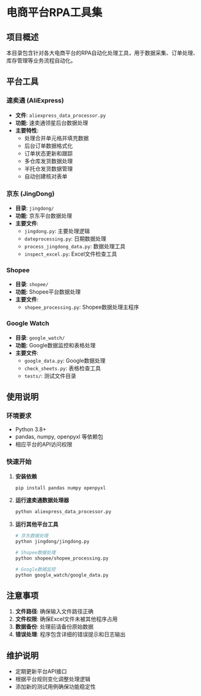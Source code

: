 # 电商平台RPA工具集

## 项目概述

本目录包含针对各大电商平台的RPA自动化处理工具，用于数据采集、订单处理、库存管理等业务流程自动化。

## 平台工具

### 速卖通 (AliExpress)
- **文件**: `aliexpress_data_processor.py`
- **功能**: 速卖通领星后台数据处理
- **主要特性**:
  - 处理合并单元格并填充数据
  - 后台订单数据格式化
  - 订单状态更新和跟踪
  - 多仓库发货数据处理
  - 半托仓发货数据管理
  - 自动创建核对表单

### 京东 (JingDong)
- **目录**: `jingdong/`
- **功能**: 京东平台数据处理
- **主要文件**:
  - `jingdong.py`: 主要处理逻辑
  - `dateprocessing.py`: 日期数据处理
  - `process_jingdong_data.py`: 数据处理工具
  - `inspect_excel.py`: Excel文件检查工具

### Shopee
- **目录**: `shopee/`
- **功能**: Shopee平台数据处理
- **主要文件**:
  - `shopee_processing.py`: Shopee数据处理主程序

### Google Watch
- **目录**: `google_watch/`
- **功能**: Google数据监控和表格处理
- **主要文件**:
  - `google_data.py`: Google数据处理
  - `check_sheets.py`: 表格检查工具
  - `tests/`: 测试文件目录

## 使用说明

### 环境要求
- Python 3.8+
- pandas, numpy, openpyxl 等依赖包
- 相应平台的API访问权限

### 快速开始

1. **安装依赖**
   ```bash
   pip install pandas numpy openpyxl
   ```

2. **运行速卖通数据处理器**
   ```bash
   python aliexpress_data_processor.py
   ```

3. **运行其他平台工具**
   ```bash
   # 京东数据处理
   python jingdong/jingdong.py
   
   # Shopee数据处理
   python shopee/shopee_processing.py
   
   # Google数据监控
   python google_watch/google_data.py
   ```

## 注意事项

1. **文件路径**: 确保输入文件路径正确
2. **文件权限**: 确保Excel文件未被其他程序占用
3. **数据备份**: 处理前请备份原始数据
4. **错误处理**: 程序包含详细的错误提示和日志输出

## 维护说明

- 定期更新平台API接口
- 根据平台规则变化调整处理逻辑
- 添加新的测试用例确保功能稳定性